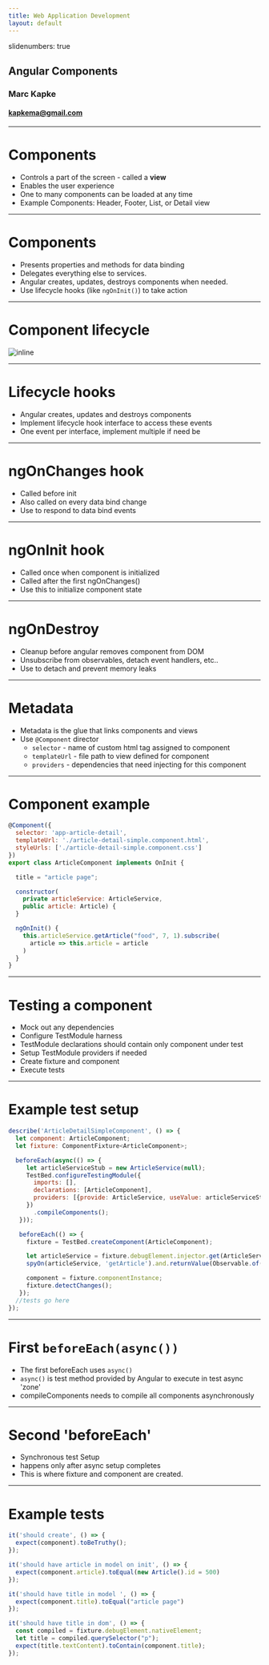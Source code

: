 ```yaml
---
title: Web Application Development
layout: default
---
```

slidenumbers: true

## Angular Components

### Marc Kapke
#### kapkema@gmail.com

---

# Components
- Controls a part of the screen - called a __view__
- Enables the user experience
- One to many components can be loaded at any time
- Example Components: Header, Footer, List, or Detail view

---

# Components
- Presents properties and methods for data binding
- Delegates everything else to services.
- Angular creates, updates, destroys components when needed.
- Use lifecycle hooks (like `ngOnInit()`) to take action

---

# Component lifecycle
![inline](https://angular.io/resources/images/devguide/lifecycle-hooks/hooks-in-sequence.png)

---

# Lifecycle hooks
- Angular creates, updates and destroys components
- Implement lifecycle hook interface to access these events
- One event per interface, implement multiple if need be

---

# ngOnChanges hook
- Called before init
- Also called on every data bind change
- Use to respond to data bind events

---

# ngOnInit hook
- Called once when component is initialized
- Called after the first ngOnChanges()
- Use this to initialize component state

---

# ngOnDestroy
- Cleanup before angular removes component from DOM
- Unsubscribe from observables, detach event handlers, etc..
- Use to detach and prevent memory leaks

---

# Metadata
- Metadata is the glue that links components and views
- Use `@Component` director
  - `selector` - name of custom html tag assigned to component
  - `templateUrl` - file path to view defined for component
  - `providers` - dependencies that need injecting for this component

---

# Component example

``` javascript
@Component({
  selector: 'app-article-detail',
  templateUrl: './article-detail-simple.component.html',
  styleUrls: ['./article-detail-simple.component.css']
})
export class ArticleComponent implements OnInit {

  title = "article page";

  constructor(
    private articleService: ArticleService,
    public article: Article) {
  }

  ngOnInit() {
    this.articleService.getArticle("food", 7, 1).subscribe(
      article => this.article = article
    )
  }
}

```

---

# Testing a component
- Mock out any dependencies
- Configure TestModule harness
- TestModule declarations should contain only component under test
- Setup TestModule providers if needed
- Create fixture and component
- Execute tests

---

# Example test setup

``` javascript
describe('ArticleDetailSimpleComponent', () => {
  let component: ArticleComponent;
  let fixture: ComponentFixture<ArticleComponent>;

  beforeEach(async(() => {
     let articleServiceStub = new ArticleService(null);
     TestBed.configureTestingModule({
       imports: [],
       declarations: [ArticleComponent],
       providers: [{provide: ArticleService, useValue: articleServiceStub}, Article],
     })
       .compileComponents();
   }));

   beforeEach(() => {
     fixture = TestBed.createComponent(ArticleComponent);

     let articleService = fixture.debugElement.injector.get(ArticleService);
     spyOn(articleService, 'getArticle').and.returnValue(Observable.of(new Article().id=500));

     component = fixture.componentInstance;
     fixture.detectChanges();
   });
  //tests go here  
});
```

---


# First `beforeEach(async())`
- The first beforeEach uses `async()`
- `async()` is test method provided by Angular to execute in test async 'zone'
- compileComponents needs to compile all components asynchronously

---

# Second 'beforeEach'
- Synchronous test Setup
- happens only after async setup completes
- This is where fixture and component are created.


---

# Example tests

``` javascript
it('should create', () => {
  expect(component).toBeTruthy();
});

it('should have article in model on init', () => {
  expect(component.article).toEqual(new Article().id = 500)
});

it('should have title in model ', () => {
  expect(component.title).toEqual("article page")
});

it('should have title in dom', () => {
  const compiled = fixture.debugElement.nativeElement;
  let title = compiled.querySelector("p");
  expect(title.textContent).toContain(component.title);
});
```
